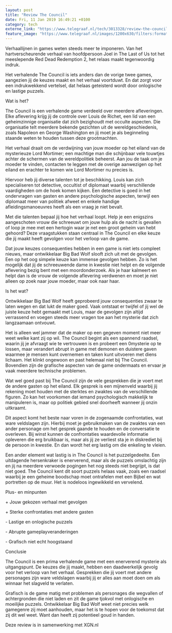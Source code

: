 ```yaml
---
layout: post
title: "Review The Council"
date: Fri, 11 Jan 2019 16:49:21 +0100
category: tech
externe_link: "https://www.telegraaf.nl/tech/3013328/review-the-council"
feature_image: "https://www.telegraaf.nl/images/1200x630/filters:format(jpeg):quality(80)/cdn-kiosk-api.telegraaf.nl/76a9ea64-15b8-11e9-bd48-6d1eda59c66c.jpg"
---
```


<p>Verhaallijnen in games weten steeds meer te imponeren. Van het hartverscheurende verhaal van hoofdpersoon Joel in The Last of Us tot het meeslepende Red Dead Redemption 2, het relaas maakt tegenwoordig indruk.</p><p>Het verhalende The Council is iets anders dan de vorige twee games, aangezien jij de keuzes maakt en het verhaal voortduwt. En dat zorgt voor een indrukwekkend vertelsel, dat helaas geteisterd wordt door onlogische en lastige puzzels.</p><p>Wat is het?</p><p>The Council is een verhalende game verdeeld over meerdere afleveringen. Elke aflevering krijg jij de controle over Louis de Richet, een lid van een geheimzinnige organisatie dat zich bezighoudt met occulte aspecten. Die organisatie telt meerdere bekende gezichten uit de wereldgeschiedenis, zoals Napoleon en George Washington en jij moet je als beginneling staande weten te houden tussen deze grootmachten.</p><p>Het verhaal draait om de verdwijning van jouw moeder op het eiland van de mysterieuze Lord Mortimer; een machtige man die schijnbaar vele touwtjes achter de schermen van de wereldpolitiek beheerst. Aan jou de taak om je moeder te vinden, contacten te leggen met de overige aanwezigen op het eiland en erachter te komen wie Lord Mortimer nu precies is.</p><p>Hiervoor heb jij diverse talenten tot je beschikking. Louis kan zich specialiseren tot detective, occultist of diplomaat waarbij verschillende vaardigheden om de hoek komen kijken. Een detective is goed in het ondervragen van gasten en andere psychologische aspecten, terwijl een diplomaat meer van politiek afweet en enkele handige afleidingsmanoeuvres heeft als een vraag je niet bevalt.</p><p>Met die talenten bepaal jij hoe het verhaal loopt. Help je een enigszins aangeschoten vrouw die schreeuwt om jouw hulp als de nacht is gevallen of loop je mee met een hertogin waar je net een groot geheim van hebt gehoord? Deze vraagstukken staan centraal in The Council en elke keuze die jij maakt heeft gevolgen voor het verloop van de game.</p><p>Dat jouw keuzes consequenties hebben in een game is niet iets compleet nieuws, maar ontwikkelaar Big Bad Wolf slooft zich uit met de gevolgen. Een op het oog simpele keuze kan immense gevolgen hebben. Zo is het mogelijk dat jij de schreeuwende dame in kwestie niet helpt en de volgende aflevering bezig bent met een moordonderzoek. Als je haar kalmeert en helpt dan is de vrouw de volgende aflevering verdwenen en moet je niet alleen op zoek naar jouw moeder, maar ook naar haar.</p><p>Is het wat?</p><p>Ontwikkelaar Big Bad Wolf heeft geprobeerd jouw consequenties zwaar te laten wegen en dat lukt de maker goed. Vaak ontstaat er twijfel of jij wel de juiste keuze hebt gemaakt met Louis, maar de gevolgen zijn altijd verrassend en voegen steeds meer vragen toe aan het mysterie dat zich langzaamaan ontvouwt.</p><p>Het is alleen wel jammer dat de maker op een gegeven moment niet meer weet welke kant zij op wil. The Council begint als een spannend raadsel, waarin jij je afvraagt wie te vertrouwen is en probeert een 0mysterie op te lossen, maar verandert abrupt in game met demonen en duistere gaven waarmee je mensen kunt overnemen en taken kunt uitvoeren met diens lichaam. Het klinkt ongewoon en past helemaal niet bij The Council. Bovendien zijn de grafische aspecten van de game ondermaats en ervaar je vaak meerdere technische problemen.</p><p>Wat wel goed past bij The Council zijn de vele gesprekken die je voert met de andere gasten op het eiland. Elk gesprek is een mijnenveld waarbij jij rekening moet houden met de sterktes en zwaktes van de verschillende figuren. Zo kan het voorkomen dat iemand psychologisch makkelijk te manipuleren is, maar op politiek gebied snel doorheeft wanneer jij onzin uitkraamt.</p><p>Dit aspect komt het beste naar voren in de zogenaamde confrontaties, wat ware veldslagen zijn. Hierbij moet je gebruikmaken van de zwaktes van een ander personage om het gesprek gaande te houden en de conversatie te overleven. Bij winst kunnen de confrontaties waardevolle informatie opleveren die erg bruikbaar is, maar als jij ze verliest sta je in diskrediet bij de persoon in kwestie. En dan wordt het erg lastig om die enkeling te vleien.</p><p>Een ander element wat lastig is in The Council is het puzzelgedeelte. Een uitdagende hersenkraker is enerverend, maar als de puzzels omslachtig zijn en jij na meerdere verwoede pogingen het nog steeds niet begrijpt, is dat niet goed. The Council kent dit soort puzzels helaas vaak, zoals een raadsel waarbij je een geheime boodschap moet ontrafelen met een Bijbel en wat portretten op de muur. Het is nodeloos ingewikkeld en vervelend.</p><p>Plus- en minpunten</p><p>+ Jouw gekozen verhaal met gevolgen</p><p>+ Sterke confrontaties met andere gasten</p><p>- Lastige en onlogische puzzels</p><p>- Abrupte gameplayveranderingen</p><p>- Grafisch niet echt hoogstaand</p><p>Conclusie</p><p>The Council is een prima verhalende game met een enerverend mysterie als uitgangspunt. De keuzes die jij maakt, hebben een daadwerkelijk gevolg voor het verloop van het verhaal. Gesprekken die jij voert met andere personages zijn ware veldslagen waarbij jij er alles aan moet doen om als winnaar het slagveld te verlaten.</p><p>Grafisch is de game matig met problemen als personages die wegvallen of achtergronden die niet laden en zit de game tjokvol met onlogische en moeilijke puzzels. Ontwikkelaar Big Bad Wolf weet niet precies welk gamegenre zij moet aanhouden, maar het is te hopen voor de toekomst dat zij dit wel weet. Want dan heeft zij potentieel goud in handen.</p><p>Deze review is in samenwerking met XGN.nl</p>
